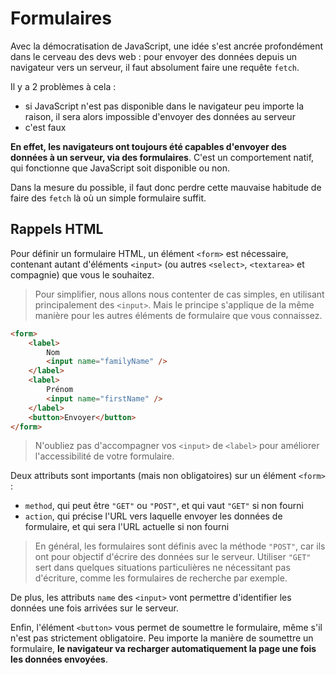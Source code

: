 # Formulaires

Avec la démocratisation de JavaScript, une idée s'est ancrée profondément dans le cerveau des devs web : pour envoyer des données depuis un navigateur vers un serveur, il faut absolument faire une requête `fetch`.

Il y a 2 problèmes à cela :

- si JavaScript n'est pas disponible dans le navigateur peu importe la raison, il sera alors impossible d'envoyer des données au serveur
- c'est faux

**En effet, les navigateurs ont toujours été capables d'envoyer des données à un serveur, via des formulaires**. C'est un comportement natif, qui fonctionne que JavaScript soit disponible ou non.

Dans la mesure du possible, il faut donc perdre cette mauvaise habitude de faire des `fetch` là où un simple formulaire suffit.

## Rappels HTML

Pour définir un formulaire HTML, un élément `<form>` est nécessaire, contenant autant d'éléments `<input>` (ou autres `<select>`, `<textarea>` et compagnie) que vous le souhaitez.

> Pour simplifier, nous allons nous contenter de cas simples, en utilisant principalement des `<input>`. Mais le principe s'applique de la même manière pour les autres éléments de formulaire que vous connaissez.

```html
<form>
	<label>
		Nom
		<input name="familyName" />
	</label>
	<label>
		Prénom
		<input name="firstName" />
	</label>
	<button>Envoyer</button>
</form>
```

> N'oubliez pas d'accompagner vos `<input>` de `<label>` pour améliorer l'accessibilité de votre formulaire.

Deux attributs sont importants (mais non obligatoires) sur un élément `<form>` :

- `method`, qui peut être `"GET"` ou `"POST"`, et qui vaut `"GET"` si non fourni
- `action`, qui précise l'URL vers laquelle envoyer les données de formulaire, et qui sera l'URL actuelle si non fourni

> En général, les formulaires sont définis avec la méthode `"POST"`, car ils ont pour objectif d'écrire des données sur le serveur. Utiliser `"GET"` sert dans quelques situations particulières ne nécessitant pas d'écriture, comme les formulaires de recherche par exemple.

De plus, les attributs `name` des `<input>` vont permettre d'identifier les données une fois arrivées sur le serveur.

Enfin, l'élément `<button>` vous permet de soumettre le formulaire, même s'il n'est pas strictement obligatoire. Peu importe la manière de soumettre un formulaire, **le navigateur va recharger automatiquement la page une fois les données envoyées**.
